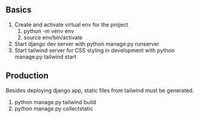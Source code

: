 ## Basics

1. Create and activate virtual env for the project
   1. python -m venv env
   2. source env/bin/activate
2. Start django dev server with python manage.py runserver
3. Start tailwind server for CSS styling in development with python manage.py tailwind start


## Production 

Besides deploying django app, static files from tailwind must be generated.
1. python manage.py tailwind build
2. python manage.py collectstatic


